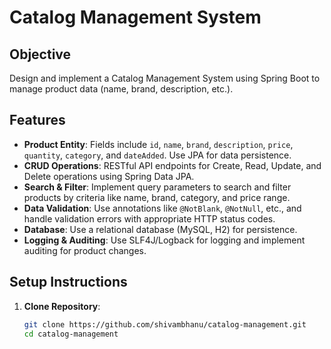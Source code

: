 # Catalog Management System

## Objective
Design and implement a Catalog Management System using Spring Boot to manage product data (name, brand, description, etc.).

## Features
- **Product Entity**: Fields include `id`, `name`, `brand`, `description`, `price`, `quantity`, `category`, and `dateAdded`. Use JPA for data persistence.
- **CRUD Operations**: RESTful API endpoints for Create, Read, Update, and Delete operations using Spring Data JPA.
- **Search & Filter**: Implement query parameters to search and filter products by criteria like name, brand, category, and price range.
- **Data Validation**: Use annotations like `@NotBlank`, `@NotNull`, etc., and handle validation errors with appropriate HTTP status codes.
- **Database**: Use a relational database (MySQL, H2) for persistence.
- **Logging & Auditing**: Use SLF4J/Logback for logging and implement auditing for product changes.

## Setup Instructions

1. **Clone Repository**:
   ```bash
   git clone https://github.com/shivambhanu/catalog-management.git
   cd catalog-management
